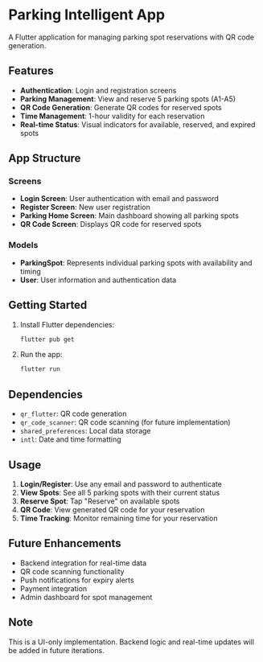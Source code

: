 # Parking Intelligent App

A Flutter application for managing parking spot reservations with QR code generation.

## Features

- **Authentication**: Login and registration screens
- **Parking Management**: View and reserve 5 parking spots (A1-A5)
- **QR Code Generation**: Generate QR codes for reserved spots
- **Time Management**: 1-hour validity for each reservation
- **Real-time Status**: Visual indicators for available, reserved, and expired spots

## App Structure

### Screens
- **Login Screen**: User authentication with email and password
- **Register Screen**: New user registration
- **Parking Home Screen**: Main dashboard showing all parking spots
- **QR Code Screen**: Displays QR code for reserved spots

### Models
- **ParkingSpot**: Represents individual parking spots with availability and timing
- **User**: User information and authentication data

## Getting Started

1. Install Flutter dependencies:
   ```bash
   flutter pub get
   ```

2. Run the app:
   ```bash
   flutter run
   ```

## Dependencies

- `qr_flutter`: QR code generation
- `qr_code_scanner`: QR code scanning (for future implementation)
- `shared_preferences`: Local data storage
- `intl`: Date and time formatting

## Usage

1. **Login/Register**: Use any email and password to authenticate
2. **View Spots**: See all 5 parking spots with their current status
3. **Reserve Spot**: Tap "Reserve" on available spots
4. **QR Code**: View generated QR code for your reservation
5. **Time Tracking**: Monitor remaining time for your reservation

## Future Enhancements

- Backend integration for real-time data
- QR code scanning functionality
- Push notifications for expiry alerts
- Payment integration
- Admin dashboard for spot management

## Note

This is a UI-only implementation. Backend logic and real-time updates will be added in future iterations.